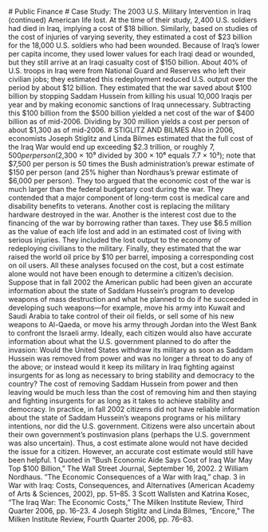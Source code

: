 \# Public Finance # Case Study: The 2003 U.S. Military Intervention in Iraq (continued) American life lost. At the time of their study, 2,400 U.S. soldiers had died in Iraq, implying a cost of $18 billion. Similarly, based on studies of the cost of injuries of varying severity, they estimated a cost of $23 billion for the 18,000 U.S. soldiers who had been wounded. Because of Iraq’s lower per capita income, they used lower values for each Iraqi dead or wounded, but they still arrive at an Iraqi casualty cost of $150 billion. About 40% of U.S. troops in Iraq were from National Guard and Reserves who left their civilian jobs; they estimated this redeployment reduced U.S. output over the period by about $12 billion. They estimated that the war saved about $100 billion by stopping Saddam Hussein from killing his usual 10,000 Iraqis per year and by making economic sanctions of Iraq unnecessary. Subtracting this $100 billion from the $500 billion yielded a net cost of the war of $400 billion as of mid-2006. Dividing by 300 million yields a cost per person of about $1,300 as of mid-2006. # STIGLITZ AND BILMES Also in 2006, economists Joseph Stiglitz and Linda Bilmes estimated that the full cost of the Iraq War would end up exceeding $2.3 trillion, or roughly $7,500 per person ($2,300 × 10⁹ divided by 300 × 10⁶ equals 7.7 × 10³); note that $7,500 per person is 50 times the Bush administration’s prewar estimate of $150 per person (and 25% higher than Nordhaus’s prewar estimate of $6,000 per person). They too argued that the economic cost of the war is much larger than the federal budgetary cost during the war. They contended that a major component of long-term cost is medical care and disability benefits to veterans. Another cost is replacing the military hardware destroyed in the war. Another is the interest cost due to the financing of the war by borrowing rather than taxes. They use $6.5 million as the value of each life lost and add in an estimated cost of living with serious injuries. They included the lost output to the economy of redeploying civilians to the military. Finally, they estimated that the war raised the world oil price by $10 per barrel, imposing a corresponding cost on oil users. All these analyses focused on the cost, but a cost estimate alone would not have been enough to determine a citizen’s decision. Suppose that in fall 2002 the American public had been given an accurate information about the state of Saddam Hussein’s program to develop weapons of mass destruction and what he planned to do if he succeeded in developing such weapons—for example, move his army into Kuwait and Saudi Arabia to take control of their oil fields, or sell some of his new weapons to Al-Qaeda, or move his army through Jordan into the West Bank to confront the Israeli army. Ideally, each citizen would also have accurate information about what the U.S. government planned to do after the invasion: Would the United States withdraw its military as soon as Saddam Hussein was removed from power and was no longer a threat to do any of the above; or instead would it keep its military in Iraq fighting against insurgents for as long as necessary to bring stability and democracy to the country? The cost of removing Saddam Hussein from power and then leaving would be much less than the cost of removing him and then staying and fighting insurgents for as long as it takes to achieve stability and democracy. In practice, in fall 2002 citizens did not have reliable information about the state of Saddam Hussein’s weapons programs or his military intentions, nor did the U.S. government. Citizens were also uncertain about their own government’s postinvasion plans (perhaps the U.S. government was also uncertain). Thus, a cost estimate alone would not have decided the issue for a citizen. However, an accurate cost estimate would still have been helpful. 1 Quoted in “Bush Economic Aide Says Cost of Iraq War May Top $100 Billion,” The Wall Street Journal, September 16, 2002. 2 William Nordhaus. “The Economic Consequences of a War with Iraq,” chap. 3 in War with Iraq: Costs, Consequences, and Alternatives (American Academy of Arts & Sciences, 2002), pp. 51–85. 3 Scott Wallsten and Katrina Kosec, “The Iraq War: The Economic Costs,” The Milken Institute Review, Third Quarter 2006, pp. 16–23. 4 Joseph Stiglitz and Linda Bilmes, “Encore,” The Milken Institute Review, Fourth Quarter 2006, pp. 76–83.